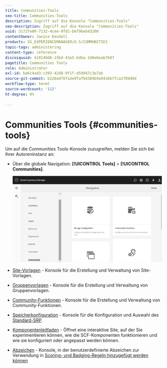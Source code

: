 ```yaml
---
title: Communities-Tools
seo-title: Communities-Tools
description: Zugriff auf die Konsole "Communities-Tools"
seo-description: Zugriff auf die Konsole "Communities-Tools"
uuid: 3172fe00-7132-4cee-9fd1-b6f96eb43200
contentOwner: Janice Kendall
products: SG_EXPERIENCEMANAGER/6.5/COMMUNITIES
topic-tags: administering
content-type: reference
discoiquuid: 410149d6-15bd-41e5-bdba-1d8e6eab7b87
pagetitle: Communities Tools
role: Administrator
exl-id: ba6c4ad3-c393-42d8-9f1f-d59947c3e7ab
source-git-commit: b220adf6fa3e9faf94389b9a9416b7fca2f89d9d
workflow-type: tm+mt
source-wordcount: '112'
ht-degree: 0%

---
```


# Communities Tools {#communities-tools}

Um auf die Communities Tools-Konsole zuzugreifen, melden Sie sich bei Ihrer Autoreninstanz an:

* Über die globale Navigation: **[!UICONTROL Tools]** > **[!UICONTROL Communities]**.

   ![Communities](assets/communities-home.png)

* [Site-Vorlagen](sites.md)  - Konsole für die Erstellung und Verwaltung von Site-Vorlagen.

* [Gruppenvorlagen](tools-groups.md)  - Konsole für die Erstellung und Verwaltung von Gruppenvorlagen.

* [Community-Funktionen](functions.md)  - Konsole für die Erstellung und Verwaltung von Community-Funktionen.

* [Speicherkonfiguration](srp-config.md)  - Konsole für die Konfiguration und Auswahl des  [Standard-SRP](working-with-srp.md).

* [Komponentenleitfaden](components-guide.md)  - Öffnet eine interaktive Site, auf der Sie experimentieren können, wie die SCF-Komponenten funktionieren und wie sie konfiguriert oder angepasst werden können.

* [Abzeichen](badges.md)  - Konsole, in der benutzerdefinierte Abzeichen zur Verwendung in  [Scoring- und Badging-Regeln hinzugefügt werden können](implementing-scoring.md)
